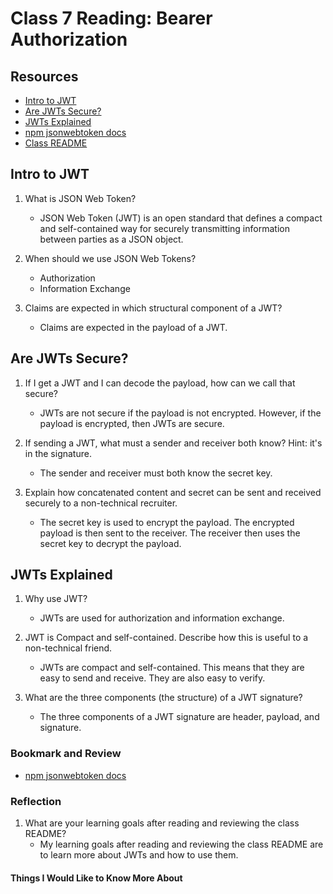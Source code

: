 # Class 7 Reading: Bearer Authorization

## Resources

- [Intro to JWT](https://jwt.io/introduction/)
- [Are JWTs Secure?](https://stackoverflow.com/questions/27301557/if-you-can-decode-jwt-how-are-they-secure)
- [JWTs Explained](https://www.youtube.com/watch?v=926mknSW9Lo)
- [npm jsonwebtoken docs](https://www.npmjs.com/package/jsonwebtoken)
- [Class README](https://codefellows.github.io/code-401-javascript-guide/curriculum/class-07/)

## Intro to JWT

1. What is JSON Web Token?
    - JSON Web Token (JWT) is an open standard that defines a compact and self-contained way for securely transmitting information between parties as a JSON object.

2. When should we use JSON Web Tokens?
    - Authorization
    - Information Exchange

3. Claims are expected in which structural component of a JWT?
    - Claims are expected in the payload of a JWT.

## Are JWTs Secure?

1. If I get a JWT and I can decode the payload, how can we call that secure?
    - JWTs are not secure if the payload is not encrypted. However, if the payload is encrypted, then JWTs are secure.

2. If sending a JWT, what must a sender and receiver both know? Hint: it's in the signature.
    - The sender and receiver must both know the secret key.

3. Explain how concatenated content and secret can be sent and received securely to a non-technical recruiter.
    - The secret key is used to encrypt the payload. The encrypted payload is then sent to the receiver. The receiver then uses the secret key to decrypt the payload.

## JWTs Explained

1. Why use JWT?
    - JWTs are used for authorization and information exchange.

2. JWT is Compact and self-contained. Describe how this is useful to a non-technical friend.
    - JWTs are compact and self-contained. This means that they are easy to send and receive. They are also easy to verify.

3. What are the three components (the structure) of a JWT signature?
    - The three components of a JWT signature are header, payload, and signature.

### Bookmark and Review

- [npm jsonwebtoken docs](https://www.npmjs.com/package/jsonwebtoken)

### Reflection

1. What are your learning goals after reading and reviewing the class README?
    - My learning goals after reading and reviewing the class README are to learn more about JWTs and how to use them.

#### Things I Would Like to Know More About
